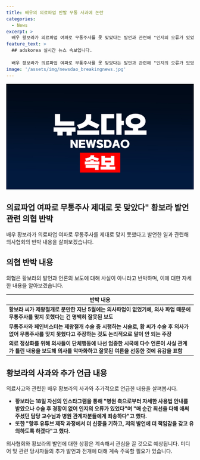 ```yaml
---
title: 배우의 의료파업 반발 무통 사과에 논란
categories:
  - News
excerpt: >
  배우 황보라가 의료파업 여파로 무통주사를 못 맞았다는 발언과 관련해 "인지의 오류가 있었다"며 사과했습니다. 그러나 의협은 이 발언이 사실과 다르다고 반박하며, 다수 언론이 잘못된 내용을 보도해 의사를 악마화하고 잘못된 여론을 선동했다고 지적했습니다. 황보라는 앞으로는 발언에 더 신중을 기하고 책임감을 갖을 것이라고 약속했습니다. [배우 황보라 인스타그램 캡처]
feature_text: >
  ## adskorea 실시간 뉴스 속보입니다.

  배우 황보라가 의료파업 여파로 무통주사를 못 맞았다는 발언과 관련해 "인지의 오류가 있었다"며 사과했습니다. 그러나 의협은 이 발언이 사실과 다르다고 반박하며, 다수 언론이 잘못된 내용을 보도해 의사를 악마화하고 잘못된 여론을 선동했다고 지적했습니다. 황보라는 앞으로는 발언에 더 신중을 기하고 책임감을 갖을 것이라고 약속했습니다. [배우 황보라 인스타그램 캡처]
image: '/assets/img/newsdao_breakingnews.jpg'
---
```


<p><img src="/assets/img/newsdao_breakingnews.jpg" alt="adskorea 속보" /></p>

<h2 data-ke-size="size26">의료파업 여파로 무통주사 제대로 못 맞았다" 황보라 발언 관련 의협 반박</h2>

<p data-ke-size="size16">배우 황보라가 의료파업 여파로 무통주사를 제대로 맞지 못했다고 발언한 일과 관련해 의사협회의 반박 내용을 살펴보겠습니다.</p>

<h2 data-ke-size="size26">의협 반박 내용</h2>

<p data-ke-size="size16">의협은 황보라의 발언과 언론의 보도에 대해 사실이 아니라고 반박하며, 이에 대한 자세한 내용을 알아보겠습니다.</p>

<table>
    <thead>
        <tr>
            <th><b>반박 내용</b></th>
        </tr>
    </thead>
    <tbody>
        <tr>
            <td><b>황보라 씨가 제왕절개로 분만한 지난 5월에는 의사파업이 없었기에, 의사 파업 때문에 무통주사를 맞지 못했다는 건 명백히 잘못된 보도</b></td>
        </tr>
        <tr>
            <td><b>무통주사와 페인버스터는 제왕절개 수술 중 시행하는 시술로, 황 씨가 수술 후 의사가 없어 무통주사를 맞지 못했다고 주장하는 것도 논리적으로 말이 안 되는 주장</b></td>
        </tr>
        <tr>
            <td><b>의료 정상화를 위해 의사들이 단체행동에 나선 엄중한 시국에 다수 언론이 사실 관계가 틀린 내용을 보도해 의사를 악마화하고 잘못된 여론을 선동한 것에 유감을 표함</b></td>
        </tr>
    </tbody>
</table>

<h2 data-ke-size="size26">황보라의 사과와 추가 언급 내용</h2>

<p data-ke-size="size16">의료사고와 관련한 배우 황보라의 사과와 추가적으로 언급한 내용을 살펴봅시다. </p>

<ul>
    <li><b>황보라는 18일 자신의 인스타그램을 통해 "병원 측으로부터 자세한 사용법 안내를 받았으나 수술 후 경황이 없어 인지의 오류가 있었다"며 "매 순간 최선을 다해 애써주셨던 담당 교수님과 병원 관계자분들에게 죄송하다"고 했다.</b></li>
    <li><b>또한 "향후 유튜브 제작 과정에서 더 신중을 기하고, 저의 발언에 더 책임감을 갖고 유의하도록 하겠다"고 했다.</b></li>
</ul>

<p data-ke-size="size16">의사협회와 황보라의 발언에 대한 상황은 계속해서 관심을 끌 것으로 예상됩니다. 미디어 및 관련 당사자들의 추가 발언과 전개에 대해 계속 주목할 필요가 있습니다.</p>

<p data-ke-size="size16">&nbsp;</p>

